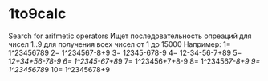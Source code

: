 # 1to9calc
Search for arifmetic operators
Ищет последовательность опреаций для чисел 1..9 для получения всех чисел от 1 до 15000
Например:
1=  1^23456789
2= 1^234567-8+9
3= 1*2*345-678-9
4= 12-34-56-7+89
5= 1*2+34+56-78-9
6= 1^2345-67+8*9
7= 1^23456+7+8-9
8= 1^23456*7-8+9
9= 1^2345678*9
10= 1^2345678+9
